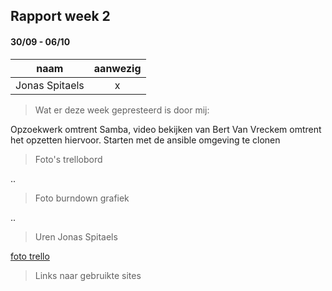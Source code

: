 ## Rapport week 2
#### 30/09 - 06/10

|         naam         |    aanwezig   |
|:--------------------:|:-------------:|
|    Jonas Spitaels    |        x      |


> Wat er deze week gepresteerd is door mij:

Opzoekwerk omtrent Samba, video bekijken van Bert Van Vreckem omtrent het opzetten hiervoor. Starten met de ansible omgeving te clonen 


> Foto's trellobord

..

> Foto burndown grafiek

..

> Uren Jonas Spitaels    

[foto trello](/images/trello.PNG)

> Links naar gebruikte sites



